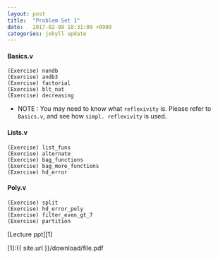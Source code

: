```yaml
---
layout: post
title:  "Problem Set 1"
date:   2017-02-08 18:31:00 +0900
categories: jekyll update
---
```


#### Basics.v
```
(Exercise) nandb
(Exercise) andb3
(Exercise) factorial
(Exercise) blt_nat
(Exercise) decreasing
```
- NOTE : You may need to know what `reflexivity` is. Please refer to `Basics.v`, and see how `simpl. reflexivity` is used.

#### Lists.v
```
(Exercise) list_funs
(Exercise) alternate
(Exercise) bag_functions
(Exercise) bag_more_functions
(Exercise) hd_error
```

#### Poly.v
```
(Exercise) split
(Exercise) hd_error_poly
(Exercise) filter_even_gt_7
(Exercise) partition
```

[Lecture ppt][1]

[1]:{{ site.url }}/download/file.pdf
